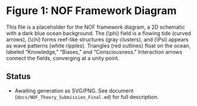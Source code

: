 # Figure 1: NOF Framework Diagram

This file is a placeholder for the NOF framework diagram, a 2D schematic with a dark blue ocean background. The \(\phi\) field is a flowing tide (curved arrows), \(\chi\) forms reef-like structures (gray clusters), and \(\Psi\) appears as wave patterns (white ripples). Triangles (red outlines) float on the ocean, labeled “Knowledge,” “Biases,” and “Consciousness.” Interaction arrows connect the fields, converging at a unity point.

## Status
- Awaiting generation as SVG/PNG. See document (`docs/NOF_Theory_Submission_Final.md`) for full description.
